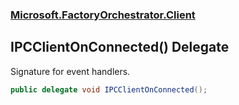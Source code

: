 ### [Microsoft.FactoryOrchestrator.Client](Microsoft_FactoryOrchestrator_Client.md 'Microsoft.FactoryOrchestrator.Client')
## IPCClientOnConnected() Delegate
Signature for event handlers.  
```csharp
public delegate void IPCClientOnConnected();
```
